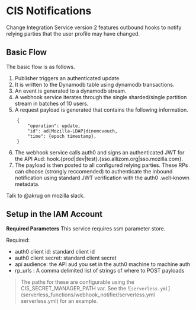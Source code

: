 # CIS Notifications

Change Integration Service version 2 features outbound hooks to notify relying parties that the user
profile may have changed.

## Basic Flow 

The basic flow is as follows.

1. Publisher triggers an authenticated update.
2. It is written to the Dynamodb table using dynamodb transactions. 
3. An event is generated to a dynamodb stream.
4. A webhook service iterates through the single sharded/single partition stream in batches of 10 users.
5. A request payload is generated that contains the following information.
```
    {
        "operation": update,
        "id": ad|Mozilla-LDAP|dinomcvouch,
        "time": {epoch timestamp},
    }
```
6.  The webhook service calls auth0 and signs an authenticated JWT for the API Aud: hook.{prod|dev|test}.{sso.allizom.org|sso.mozilla.com}.
7.  The payload is then posted to all configured relying parties.  These RPs can choose (strongly reccomended) to authenticate the inbound notification using standard JWT verification with the auth0 .well-known metadata.


Talk to @akrug on mozilla slack.

## Setup in the IAM Account

__Required Parameters__
This service requires ssm parameter store.

Required: 

* auth0 client id: standard client id
* auth0 client secret: standard client secret
* api audience: the API aud you set in the auth0 machine to machine auth
* rp_urls : A comma delimited list of strings of where to POST payloads

> The paths for these are configurable using the CIS_SECRET_MANAGER_PATH var.  See the ![`serverless.yml`](serverless_functions/webhook_notifier/serverless.yml serverless.yml) for an example.
